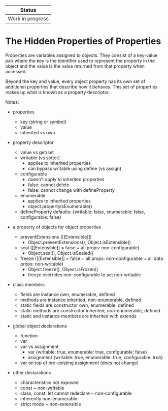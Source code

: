 | Status |
| --- |
| Work in progress |

# The Hidden Properties of Properties

Properties are variables assigned to objects. They consist of a key-value pair where the key is the identifier used to represent the property in the object and the value is the value returned from that property when accessed.

Beyond the key and value, every object property has its own set of additional properties that describe how it behaves.  This set of properties makes up what is known as a property descriptor.  

Notes:

- properties
  - key (string or symbol)
  - value
  - inherited vs own
  
- property descriptor
  - value vs get/set
  - writable (vs setter)
    - applies to inherited properties
    - can bypass writable using define (vs assign)
  - configurable
    - doesn't apply to inherited properties
    - false: cannot delete
    - false: cannot change with defineProperty
  - enumerable
    - applies to inherited properties
    - object.propertyIsEnumerable()
  - defineProperty defaults: {writable: false, enumerable: false, configurable: false}

- a property of objects for object properties
  - preventExtensions ([[Extensible]])
    - Object.preventExtensions(), Object.isExtensible()
  - seal ([[Extensible]] = false + all props: non-configurable)
    - Object.seal(), Object.isSealed()
  - freeze ([[Extensible]] = false + all props: non-configurable + all data props: non-writable)
    - Object.freeze(), Object.isFrozen()
    - freeze overrides non-configurable to set non-writable

- class members
  - fields are instance own, enumerable, defined
  - methods are instance inherited, non-enumerable, defined
  - static fields are constructor own, enumerable, defined
  - static methods are constructor inherited, non-enumerable, defined
  - static and instance members are inherited with extends
 
 - global object declarations
   - function
   - var
   - var vs assignment
     - var {writable: true, enumerable: true, configurable: false}
     - assignment {writable: true, enumerable: true, configurable: true}
   - var on top of pre-existing assignment (does not change)
   
 - other declarations
   - characteristics not exposed
   - const ~ non-writable
   - class, const, let cannot redeclare ~ non-configurable
   - inherently non-enumerable
   - strict mode ~ non-extensible
  
